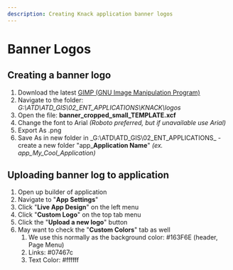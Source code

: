 ```yaml
---
description: Creating Knack application banner logos
---
```


# Banner Logos

## Creating a banner logo

1. Download the latest [GIMP \(GNU Image Manipulation Program\)](https://www.gimp.org/downloads/)
2. Navigate to the folder: _G:\ATD\ATD\_GIS\02\_ENT\_APPLICATIONS\KNACK\logos_
3. Open the file: **banner\_cropped\_small\_TEMPLATE.xcf**
4. Change the font to Arial _\(Roboto preferred, but if unavailable use Arial\)_
5. Export As .png
6. Save As in new folder in _G:\ATD\ATD\_GIS\02\_ENT\_APPLICATIONS\_ - create a new folder "app\_**Application Name**" _\(ex. app\_My\_Cool\_Application\)_

## Uploading banner log to application

1. Open up builder of application
2. Navigate to "**App Settings**"
3. Click "**Live App Design**" on the left menu 
4. Click "**Custom Logo**" on the top tab menu
5. Click the "**Upload a new logo**" button
6. May want to check the "**Custom Colors**" tab as well
   1. We use this normally as the background color: \#163F6E \(header, Page Menu\)
   2. Links: \#07467c 
   3. Text Color: \#ffffff



